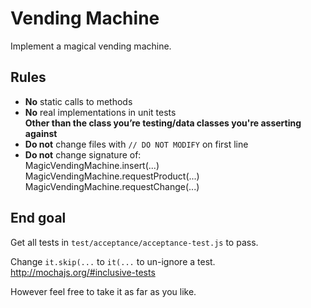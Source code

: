 # Vending Machine
Implement a magical vending machine.

## Rules
- **No** static calls to methods  
- **No** real implementations in unit tests  
  **Other than the class you’re testing/data classes you're asserting against**  
- **Do not** change files with ```// DO NOT MODIFY``` on first line  
- **Do not** change signature of:  
  MagicVendingMachine.insert(...)  
  MagicVendingMachine.requestProduct(...)  
  MagicVendingMachine.requestChange(...)  

## End goal
Get all tests in ```test/acceptance/acceptance-test.js``` to pass.

Change ```it.skip(...``` to ```it(...``` to un-ignore a test. http://mochajs.org/#inclusive-tests

However feel free to take it as far as you like.
